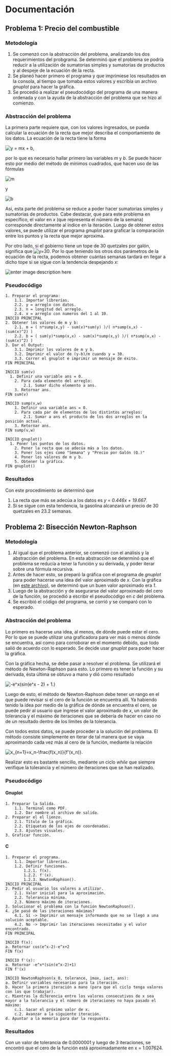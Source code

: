 ﻿# Documentación

## Problema 1: Precio del combustible
### Metodología

 1. Se comenzó con la abstracción del problema, analizando los dos requerimientos del probgrama. Se determinó que el problema se podría reducir a la utilización de sumatorias simples y sumatorias de productos y al despeje de la ecuación de la recta.
 2. Se planeó hacer primero el programa y que imprimiese los resultados en la consola, al tiempo que tomaba estos valores y escribía un archivo *gnuplot* para hacer la gráfica.
 3. Se procedió a realizar el pseudocódigo del programa de una manera ordenada y  con la ayuda de la abstracción del problema que se hizo al comienzo.


### Abstracción del problema
La primera parte requiere que, con los valores ingresados, se pueda calcular la ecuación de la recta que mejor describa el comportamiento de los datos. La ecuación de la recta tiene la forma

![y = mx + b, ](https://latex.codecogs.com/svg.image?y=mx&plus;b,)

por lo que es necesario hallar primero las variables *m* y *b*. Se puede hacer esto por medio del método de mínimos cuadrados, que hacen uso de las fórmulas

![m](https://latex.codecogs.com/svg.image?m=%5Cfrac%7Bn%5Ccdot%5Cdisplaystyle%5Csum_%7Bi=1%7D%5En%7Bx_iy_i%7D-%5Cdisplaystyle%5Csum_%7Bi=1%7D%5En%7Bx_i%7D%5Cdisplaystyle%5Csum_%7Bi=1%7D%5En%7By_i%7D%7D%7Bn%5Ccdot%5Cdisplaystyle%5Csum_%7Bi=1%7D%5En%7Bx_i%7D%5E2-%5Cleft%7C%5Cdisplaystyle%5Csum_%7Bi=1%7D%5En%7Bx_i%7D%5Cright%7C%5E2%7D)

y

![b](https://latex.codecogs.com/svg.image?b=%5Cfrac%7B%5Cdisplaystyle%5Csum_%7Bi=1%7D%5Eny_i%5Cdisplaystyle%5Csum_%7Bi=1%7D%5En%7Bx_i%7D%5E2-%5Cdisplaystyle%5Csum_%7Bi=1%7D%5Enx_i%5Cdisplaystyle%5Csum_%7Bi=1%7D%5En%7Bx_iy_i%7D%7D%7Bn%5Ccdot%5Cdisplaystyle%5Csum_%7Bi=1%7D%5En%7Bx_i%7D%5E2-%5Cleft%7C%5Cdisplaystyle%5Csum_%7Bi=1%7D%5Enx_i%5Cright%7C%5E2%7D.)

Así, esta parte del problema se reduce a poder hacer sumatorias simples y sumatorias de productos. Cabe destacar, que para este problema en específico, el valor en *x* (que representa el número de la semana) corresponde directamente al índice en la iteración.
Luego de obtener estos valores, se puede utilizar el programa *gnuplot* para graficar la comparación entre los puntos y la recta que mejor aproxima.

Por otro lado, si el gobierno tiene un tope de 30 quetzales por galón, significa que  ![y=30](https://latex.codecogs.com/svg.image?y=30). Por lo que teniendo los otros dos parámetros de la ecuación de la recta, podemos obtener cuántas semanas tardará en llegar a dicho tope si se sigue con la tendencia despejando *x*:

![enter image description here](https://latex.codecogs.com/svg.image?%5Cfrac%7By-b%7D%7Bm%7D=x.)

### Pseudocódigo


	1. Preparar el programa:
	    1.1. Importar librerías.
	    2.2. y = arreglo con datos.
	    2.3. n = longitud del arreglo.
	    2.4. x = arreglo con numeros del 1 al 10.
	INICIO PRINCIPAL
	2. Obtener los valores de m y b:
		2.1. m = ( n*sump(x,y) - sum(x)*sum(y) )/( n*sump(x,x) - (sum(x)^2) )
		2.2. b = ( sum(y)*sump(x,x) - sum(x)*sump(x,y) )/( n*sump(x,x) - (sum(x)^2) )
	3. Dar el Output:
		3.1. Imprimir los valores de m y b.
		3.2. Imprimir el valor de (y-b)/m cuando y = 30.
		3.3. Correr el gnuplot e imprimir un mensaje de éxito.
    FIN PRINCIPAL

    INICIO sum(v)
	  1. Definir una variable ans = 0.
		2. Para cada elemento del arreglo:
			2.1. Sumar dicho elemento a ans.
		3. Retornar ans.
    FIN sum(v)

    INICIO sump(v,w)
		1. Definir una variable ans = 0.
		2. Para cada par de elementos de los distintos arreglos:
			2.1. Sumar a ans el producto de los dos arreglos en la posición actual.
		3. Retornar ans.
    FIN sump(v,w)

    INICIO gnuplot()
	  1. Poner los puntos de los datos.
		2. Poner la recta que se adecúa más a los datos.
		3. Poner los ejes como "Semana" y "Precio por Galón (Q.)"
		4. Poner los valores de m y b.
		5. Obtener la gráfica.
    FIN gnuplot()

### Resultados
Con este procedimiento se determinó que
 1. La recta que más se adecúa a los datos es *y = 0.446x + 19.667*.
 2. Si se sigue con esta tendencia, la gasolina alcanzará un precio de 30 quetzales en 23.2 semanas.

## Problema 2: Bisección Newton-Raphson
### Metodología

 1. Al igual que el problema anterior, se comenzó con el análisis y la abstracción del problema. En esta abstracción se determinó que el problema se reducía a tener la función y su derivada, y poder iterar sobre una fórmula recursiva.
 2. Antes de hacer esto, se preparó la gráfica con el programa de *gnuplot* para poder hacerse una idea del valor aproximado de *x*. Con la gráfica (en [este archivo](Newton-Raphson/funci%C3%B3n.pdf)), se determinó que un buen valor aproximado era *1*.
 3. Luego de la abstracción y de asegurarse del valor aproximado del cero de la función, se procedió a escribir el pseudocódigo en *c* del problema.
 4. Se escribió el código del programa, se corrió y se comparó con lo esperado.

### Abstracción del problema
Lo primero es hacerse una idea, al menos, de dónde puede estar el cero. Por lo que se puede utilizar una graficadora para ver más o menos dónde se encuentra, así como para corroborar en el momento debido, que todo salió de acuerdo con lo esperado. Se decide usar *gnuplot* para poder hacer la gráfica.

Con la gráfica hecha, se debe pasar a resolver el problema. Se utilizará el método de Newton-Raphson para esto.
Lo primero es tener la función y su derivada, ésta última se obtuvo a mano y dió como resultado

![-e^x(sin(e^x - 2) + 1.)](https://latex.codecogs.com/svg.image?-%5Cmathrm%7Be%7D%5Ex%5Cleft%28%5Csin%5Cleft%28%5Cmathrm%7Be%7D%5Ex-2%5Cright%29&plus;1%5Cright%29.)

Luego de esto, el método de Newton-Raphson debe tener un rango en el que puede revisar si el cero de la función se encuentra allí. Ya habiendo tenido la idea por medio de la gráfica de dónde se encuentra el cero, se puede pedir al usuario que ingrese el valor aproximado de *x*, un valor de tolerancia y el máximo de iteraciones que se debería de hacer en caso no de un resultado dentro de los límites de la tolerancia.

Con todos estos datos, se puede proceder a la solución del problema. El método consiste simplemente en iterar de tal manera que se vaya aproximando cada vez más al cero de la función, mediante la relación

![x_{n+1}=x_n-\frac{f(x_n)}{f'(x_n)}.](https://latex.codecogs.com/svg.image?x_%7Bn&plus;1%7D=x_n-%5Cfrac%7Bf%28x_n%29%7D%7Bf%27%28x_n%29%7D.)

Realizar esto es bastante sencillo, mediante un ciclo *while* que siempre verifique la tolerancia y el número de iteraciones que se han realizado.

### Pseudocódigo
#### Gnuplot
	1. Preparar la Salida.
		1.1. Terminal como PDF.
		1.2. Dar nombre al archivo de salida.
	2. Preparar el el lienzo.
		2.1. Título de la gráfica.
		2.2. Etiquetas de los ejes de coordenadas.
		2.3. Ajustes visuales.
	3. Graficar función.
#### C
	1. Preparar el programa.
		1.1. Importar librerías.
		1.2. Definir funciones.
			1.2.1. f(x).
			1.2.2. f'(x).
			1.2.3. NewtonRaphson().
	INICIO PRINCIPAL
	2. Pedir al usuario los valores a utilizar.
		2.1. Valor inicial para la aproximación.
		2.2. Tolerancia mínima.
		2.3. Número máximo de iteraciones.
	3. Solucionar el problema con la función NewtonRaphson().
	4. ¿Se pasó de las iteraciones máximas?
		4.1. Sí -> Imprimir un mensaje informando que no se llegó a una solución aceptable.
		4.2. No -> Imprimir las iteraciones necesitadas y el valor encontrado.
	FIN PRINCIPAL

	INICIO f(x):
	a. Retornar cos(e^x-2)-e^x+2
	FIN f(x)

	INICIO f'(x):
	a. Retornar -e^x*(sin(e^x-2)+1)
	FIN f'(x)

	INICIO NewtonRaphson(x_0, tolerance, imax, iact, ans):
	a. Definir variables necesarias para la iteración.
	b. Hacer la primera iteración a mano (para que el ciclo tenga valores con los que trabajar).
	c. Mientras la diferencia entre los valores consecutivos de x sea mayor a la tolerancia y el número de iteraciones no haya pasado el máximo:
		c.1. Sacar el próximo valor de x.
		c.2. Avanzar a la siguiente iteración.
	d. Apuntar a la memoria para dar la respuesta.

### Resultados
Con un valor de tolerancia de 0.0000001 y luego de 3 iteraciones, se encontró que el cero de la función está aproximadamente en x = 1.007624.
